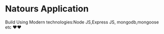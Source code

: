 # Natours Application

Build Using Modern technologies:Node JS,Express JS, mongodb,mongoose etc ❤️❤️
